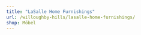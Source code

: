 ```yaml
---
title: "LaSalle Home Furnishings"
url: /willoughby-hills/lasalle-home-furnishings/
shop: Möbel
---
```

